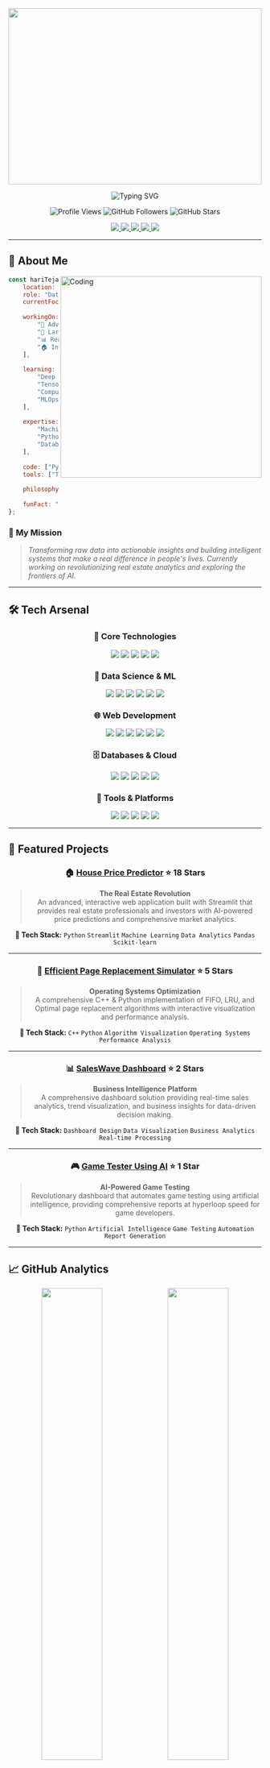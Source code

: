 <div align="center">

<!-- ANIMATED HEADER -->
<img width="100%" height="350" src="https://capsule-render.vercel.app/api?type=waving&color=0:667eea,100:764ba2&height=300&section=header&text=HARI%20TEJA%20PATNALA&fontSize=60&fontColor=fff&animation=twinkling&fontAlignY=35&desc=Data%20Science%20Enthusiast%20•%20ML%20Engineer%20•%20AI%20Builder&descAlignY=55&descSize=18"/>

<!-- TYPING ANIMATION -->
<p align="center">
  <img src="https://readme-typing-svg.herokuapp.com?font=Fira+Code&size=24&duration=3000&pause=1000&color=667EEA&center=true&vCenter=true&multiline=true&width=600&height=100&lines=🚀+Full+Stack+Developer;🤖+Machine+Learning+Engineer;📊+Data+Science+Enthusiast;🧠+AI+%26+Deep+Learning+Explorer;💡+Problem+Solver+%26+Innovator" alt="Typing SVG" />
</p>

<!-- PROFILE VIEWS & SOCIAL BADGES -->
<p align="center">
  <img src="https://komarev.com/ghpvc/?username=hariteja-01&label=Profile%20Views&color=blueviolet&style=for-the-badge" alt="Profile Views" />
  <img src="https://img.shields.io/github/followers/hariteja-01?label=Followers&style=for-the-badge&color=blue" alt="GitHub Followers" />
  <img src="https://img.shields.io/github/stars/hariteja-01?label=Stars&style=for-the-badge&color=yellow" alt="GitHub Stars" />
</p>

<!-- SOCIAL CONNECT SECTION -->
<p align="center">
  <a href="https://linkedin.com/in/hari-teja-patnala">
    <img src="https://img.shields.io/badge/LinkedIn-0077B5?style=for-the-badge&logo=linkedin&logoColor=white&animation=pulse" />
  </a>
  <a href="mailto:patnalahariteja@gmail.com">
    <img src="https://img.shields.io/badge/Email-D14836?style=for-the-badge&logo=gmail&logoColor=white" />
  </a>
  <a href="https://www.leetcode.com/hariteja01">
    <img src="https://img.shields.io/badge/LeetCode-FFA116?style=for-the-badge&logo=leetcode&logoColor=black" />
  </a>
  <a href="https://www.hackerrank.com/hari_0311">
    <img src="https://img.shields.io/badge/HackerRank-2EC866?style=for-the-badge&logo=hackerrank&logoColor=white" />
  </a>
  <a href="https://instagram.com/ihari_teja">
    <img src="https://img.shields.io/badge/Instagram-E4405F?style=for-the-badge&logo=instagram&logoColor=white" />
  </a>
</p>

</div>

---

## 🌟 About Me

<img align="right" alt="Coding" width="400" src="https://raw.githubusercontent.com/abhisheknaiidu/abhisheknaiidu/master/code.gif">

```javascript
const hariTeja = {
    location: "India 🇮🇳",
    role: "Data Science Enthusiast & ML Engineer",
    currentFocus: "NeuroWave – AI/ML + Big Data Platform",
    
    workingOn: [
        "🧠 Advanced NLP Models",
        "🤖 Large Language Models (LLMs)", 
        "📊 Real-time Data Analytics",
        "🏠 Intelligent House Price Prediction Systems"
    ],
    
    learning: [
        "Deep Learning & Neural Networks",
        "TensorFlow & PyTorch",
        "Computer Vision",
        "MLOps & Model Deployment"
    ],
    
    expertise: [
        "Machine Learning", "Data Science", 
        "Python Development", "Web Applications",
        "Database Management", "AI Research"
    ],
    
    code: ["Python", "JavaScript", "C++", "Java", "SQL"],
    tools: ["TensorFlow", "Pandas", "Scikit-learn", "Node.js", "MongoDB"],
    
    philosophy: "In the world of data, every bit tells a story. My job is to make sure it's heard.",
    
    funFact: "I can debug code faster than I can debug my life! 😄"
};
```

### 🎯 **My Mission**
> *Transforming raw data into actionable insights and building intelligent systems that make a real difference in people's lives. Currently working on revolutionizing real estate analytics and exploring the frontiers of AI.*

---

## 🛠️ Tech Arsenal

<div align="center">

### 🚀 **Core Technologies**

<p>
  <img src="https://img.shields.io/badge/Python-3776AB?style=for-the-badge&logo=python&logoColor=white" />
  <img src="https://img.shields.io/badge/JavaScript-F7DF1E?style=for-the-badge&logo=javascript&logoColor=black" />
  <img src="https://img.shields.io/badge/C++-00599C?style=for-the-badge&logo=cplusplus&logoColor=white" />
  <img src="https://img.shields.io/badge/Java-ED8B00?style=for-the-badge&logo=java&logoColor=white" />
  <img src="https://img.shields.io/badge/SQL-4479A1?style=for-the-badge&logo=mysql&logoColor=white" />
</p>

### 🤖 **Data Science & ML**

<p>
  <img src="https://img.shields.io/badge/TensorFlow-FF6F00?style=for-the-badge&logo=tensorflow&logoColor=white" />
  <img src="https://img.shields.io/badge/Pandas-150458?style=for-the-badge&logo=pandas&logoColor=white" />
  <img src="https://img.shields.io/badge/NumPy-013243?style=for-the-badge&logo=numpy&logoColor=white" />
  <img src="https://img.shields.io/badge/Scikit--learn-F7931E?style=for-the-badge&logo=scikit-learn&logoColor=white" />
  <img src="https://img.shields.io/badge/Matplotlib-11557c?style=for-the-badge&logo=matplotlib&logoColor=white" />
  <img src="https://img.shields.io/badge/Seaborn-3776AB?style=for-the-badge&logo=python&logoColor=white" />
</p>

### 🌐 **Web Development**

<p>
  <img src="https://img.shields.io/badge/Node.js-339933?style=for-the-badge&logo=nodedotjs&logoColor=white" />
  <img src="https://img.shields.io/badge/React-20232A?style=for-the-badge&logo=react&logoColor=61DAFB" />
  <img src="https://img.shields.io/badge/Express.js-000000?style=for-the-badge&logo=express&logoColor=white" />
  <img src="https://img.shields.io/badge/HTML5-E34F26?style=for-the-badge&logo=html5&logoColor=white" />
  <img src="https://img.shields.io/badge/CSS3-1572B6?style=for-the-badge&logo=css3&logoColor=white" />
  <img src="https://img.shields.io/badge/Streamlit-FF4B4B?style=for-the-badge&logo=streamlit&logoColor=white" />
</p>

### 🗄️ **Databases & Cloud**

<p>
  <img src="https://img.shields.io/badge/MongoDB-4EA94B?style=for-the-badge&logo=mongodb&logoColor=white" />
  <img src="https://img.shields.io/badge/MySQL-00000F?style=for-the-badge&logo=mysql&logoColor=white" />
  <img src="https://img.shields.io/badge/PostgreSQL-316192?style=for-the-badge&logo=postgresql&logoColor=white" />
  <img src="https://img.shields.io/badge/AWS-232F3E?style=for-the-badge&logo=amazon-aws&logoColor=white" />
  <img src="https://img.shields.io/badge/Google_Cloud-4285F4?style=for-the-badge&logo=google-cloud&logoColor=white" />
</p>

### 🔧 **Tools & Platforms**

<p>
  <img src="https://img.shields.io/badge/Git-F05032?style=for-the-badge&logo=git&logoColor=white" />
  <img src="https://img.shields.io/badge/Jupyter-F37626?style=for-the-badge&logo=jupyter&logoColor=white" />
  <img src="https://img.shields.io/badge/VS_Code-007ACC?style=for-the-badge&logo=visual-studio-code&logoColor=white" />
  <img src="https://img.shields.io/badge/Arduino-00979D?style=for-the-badge&logo=arduino&logoColor=white" />
  <img src="https://img.shields.io/badge/Docker-2496ED?style=for-the-badge&logo=docker&logoColor=white" />
</p>

</div>

---

## 🌟 Featured Projects

<div align="center">

### 🏠 [House Price Predictor](https://github.com/hariteja-01/House-Price-Predictor) ⭐ 18 Stars
> **The Real Estate Revolution**  
> An advanced, interactive web application built with Streamlit that provides real estate professionals and investors with AI-powered price predictions and comprehensive market analytics.

**🔧 Tech Stack:** `Python` `Streamlit` `Machine Learning` `Data Analytics` `Pandas` `Scikit-learn`

---

### 💾 [Efficient Page Replacement Simulator](https://github.com/hariteja-01/EfficientPageReplacementSimulator) ⭐ 5 Stars
> **Operating Systems Optimization**  
> A comprehensive C++ & Python implementation of FIFO, LRU, and Optimal page replacement algorithms with interactive visualization and performance analysis.

**🔧 Tech Stack:** `C++` `Python` `Algorithm Visualization` `Operating Systems` `Performance Analysis`

---

### 📊 [SalesWave Dashboard](https://github.com/hariteja-01/SalesWave-Dashboard) ⭐ 2 Stars
> **Business Intelligence Platform**  
> A comprehensive dashboard solution providing real-time sales analytics, trend visualization, and business insights for data-driven decision making.

**🔧 Tech Stack:** `Dashboard Design` `Data Visualization` `Business Analytics` `Real-time Processing`

---

### 🎮 [Game Tester Using AI](https://github.com/hariteja-01/Game-Tester-Using-AI) ⭐ 1 Star
> **AI-Powered Game Testing**  
> Revolutionary dashboard that automates game testing using artificial intelligence, providing comprehensive reports at hyperloop speed for game developers.

**🔧 Tech Stack:** `Python` `Artificial Intelligence` `Game Testing` `Automation` `Report Generation`

</div>

---

## 📈 GitHub Analytics

<div align="center">

<img width="49%" src="https://github-readme-stats.vercel.app/api?username=hariteja-01&show_icons=true&theme=react&hide_border=true&bg_color=0D1117&title_color=00f7f7&icon_color=00f7f7&text_color=ffffff" />
<img width="49%" src="https://github-readme-streak-stats.herokuapp.com?user=hariteja-01&theme=react&hide_border=true&background=0D1117&stroke=00f7f7&ring=00f7f7&fire=00f7f7&currStreakNum=ffffff&sideNums=ffffff&currStreakLabel=00f7f7&sideLabels=ffffff&dates=ffffff" />

<img width="60%" src="https://github-readme-stats.vercel.app/api/top-langs/?username=hariteja-01&layout=compact&theme=react&hide_border=true&bg_color=0D1117&title_color=00f7f7&text_color=ffffff" />

### 🏆 **GitHub Trophies**
<img src="https://github-profile-trophy.vercel.app/?username=hariteja-01&theme=darkhub&no-frame=true&no-bg=true&column=7&margin-w=15&margin-h=15" />

</div>

---

## 🌱 Learning & Growth Journey

<div align="center">

### 📚 **Current Learning Path**
```yaml
Deep Learning Specialization:
  - Neural Networks and Deep Learning ✅
  - Improving Deep Neural Networks 🔄
  - Structuring Machine Learning Projects 📅
  - Convolutional Neural Networks 📅
  - Sequence Models 📅

Cloud & MLOps:
  - AWS Machine Learning Specialty 🔄
  - Docker & Kubernetes for ML 📅
  - CI/CD for ML Models 📅

Advanced AI:
  - Large Language Models (LLMs) 🔄
  - Computer Vision Applications 📅
  - Reinforcement Learning 📅
```

### 🎯 **2024 Goals**
- [ ] Contribute to 5 major open-source ML projects
- [ ] Complete Deep Learning Specialization
- [ ] Build and deploy 3 production-ready ML applications
- [ ] Achieve AWS ML Specialty Certification
- [ ] Publish research paper on AI applications in real estate

</div>

---

## 🤝 Open Source Contributions

<div align="center">

### 🌟 **Notable Contributions**
- **Machine Learning Projects**: Contributing to scikit-learn ecosystem
- **Data Science Tools**: Developing utilities for data preprocessing
- **Educational Content**: Creating tutorials and documentation for ML beginners
- **Community Support**: Active on Stack Overflow and ML forums

### 📊 **Contribution Activity**
![Snake animation](https://raw.githubusercontent.com/hariteja-01/hariteja-01/output/github-contribution-grid-snake-dark.svg)

</div>

---

## 🎯 Professional Philosophy

<div align="center">

> ### *"The best way to predict the future is to invent it."*
> **- Alan Kay**

<img src="https://quotes-github-readme.vercel.app/api?type=horizontal&theme=dark&quote=The+best+way+to+predict+the+future+is+to+invent+it.&author=Alan+Kay" />

### 🚀 **My Approach**
```python
def my_approach_to_data_science():
    philosophy = {
        "curiosity": "Ask the right questions",
        "methodology": "Let data tell the story", 
        "innovation": "Build solutions that matter",
        "collaboration": "Share knowledge generously",
        "impact": "Create positive change"
    }
    return philosophy

# Every project is an opportunity to learn and create value
```

</div>

---

## 📫 Let's Connect & Collaborate!

<div align="center">

### 🌐 **Find Me Around the Web**

<p>
  <a href="https://linkedin.com/in/hari-teja-patnala" target="_blank">
    <img src="https://img.shields.io/badge/LinkedIn-Connect-0077B5?style=for-the-badge&logo=linkedin&logoColor=white&labelColor=0077B5" />
  </a>
  <a href="mailto:patnalahariteja@gmail.com" target="_blank">
    <img src="https://img.shields.io/badge/Email-Contact-D14836?style=for-the-badge&logo=gmail&logoColor=white&labelColor=D14836" />
  </a>
  <a href="https://www.leetcode.com/hariteja01" target="_blank">
    <img src="https://img.shields.io/badge/LeetCode-Practice-FFA116?style=for-the-badge&logo=leetcode&logoColor=black&labelColor=FFA116" />
  </a>
  <a href="https://www.hackerrank.com/hari_0311" target="_blank">
    <img src="https://img.shields.io/badge/HackerRank-Compete-2EC866?style=for-the-badge&logo=hackerrank&logoColor=white&labelColor=2EC866" />
  </a>
  <a href="https://instagram.com/ihari_teja" target="_blank">
    <img src="https://img.shields.io/badge/Instagram-Follow-E4405F?style=for-the-badge&logo=instagram&logoColor=white&labelColor=E4405F" />
  </a>
</p>

### 💡 **Open to Collaboration On:**
- 🤖 Machine Learning & AI Projects
- 📊 Data Science Research
- 🏠 Real Estate Technology Solutions
- 🌐 Open Source Contributions
- 📈 Business Intelligence Applications

### 🎯 **Let's Build Something Amazing Together!**

<img src="https://capsule-render.vercel.app/api?type=rect&color=gradient&customColorList=6,11,20&height=2"/>

**💬 Feel free to reach out for:**
- Collaboration opportunities
- Technical discussions
- Mentorship (both ways!)
- Project partnerships
- Just to say hi! 👋

</div>

---

<div align="center">

### 🙏 **Thank You for Visiting!**

<img src="https://capsule-render.vercel.app/api?type=waving&color=gradient&customColorList=6,11,20&height=100&section=footer&text=Thanks+for+visiting!&fontSize=24&fontColor=fff&animation=twinkling"/>

**⭐ If you like my work, please consider giving a star to my repositories!**

*"Code is like humor. When you have to explain it, it's bad."* – Cory House

---

**< coded with 💙 by Hari Teja />**

</div>
